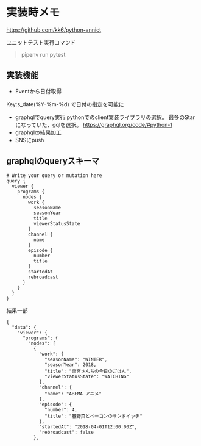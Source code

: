 
# 実装時メモ

https://github.com/kk6/python-annict

ユニットテスト実行コマンド

> pipenv run pytest

## 実装機能

- Eventから日付取得

Key:s_date(%Y-%m-%d) で日付の指定を可能に

- graphqlでquery実行
    pythonでのclient実装ライブラリの選択。
    最多のStarになっていた、gqlを選択。
    https://graphql.org/code/#python-1
- graphqlの結果加工
- SNSにpush

## graphqlのqueryスキーマ

```schema
# Write your query or mutation here
query {
  viewer {
    programs {
      nodes {
        work {
          seasonName
          seasonYear
          title
          viewerStatusState
        }
        channel {
          name
        }
        episode {
          number
          title
        }
        startedAt
        rebroadcast
      }
    }
  }
}
```

結果一部

```schema
{
  "data": {
    "viewer": {
      "programs": {
        "nodes": [
          {
            "work": {
              "seasonName": "WINTER",
              "seasonYear": 2018,
              "title": "衛宮さんちの今日のごはん",
              "viewerStatusState": "WATCHING"
            },
            "channel": {
              "name": "ABEMA アニメ"
            },
            "episode": {
              "number": 4,
              "title": "春野菜とベーコンのサンドイッチ"
            },
            "startedAt": "2018-04-01T12:00:00Z",
            "rebroadcast": false
          },
```
